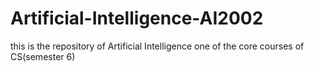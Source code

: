 # Artificial-Intelligence-AI2002

this is the repository of Artificial Intelligence one of the core courses of CS(semester 6)
